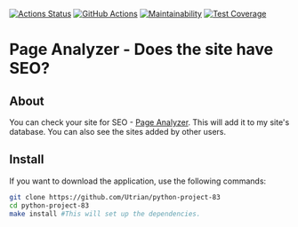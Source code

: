 [![Actions Status](https://github.com/Utrian/python-project-83/workflows/hexlet-check/badge.svg)](https://github.com/Utrian/python-project-83/actions)
[![GitHub Actions](https://github.com/Utrian/python-project-83/actions/workflows/ci.yml/badge.svg)](https://github.com/Utrian/python-project-83/actions/workflows/ci.yml)
[![Maintainability](https://api.codeclimate.com/v1/badges/8b46ee19e75fbbf30f4a/maintainability)](https://codeclimate.com/github/Utrian/python-project-83/maintainability)
[![Test Coverage](https://api.codeclimate.com/v1/badges/8b46ee19e75fbbf30f4a/test_coverage)](https://codeclimate.com/github/Utrian/python-project-83/test_coverage)


# **Page Analyzer** - Does the site have SEO?

## **About**
You can check your site for SEO - [Page Analyzer](https://python-project-83-production-167b.up.railway.app/). This will add it to my site's database. You can also see the sites added by other users.

## **Install**
If you want to download the application, use the following commands:
```bash
git clone https://github.com/Utrian/python-project-83
cd python-project-83
make install #This will set up the dependencies.
```

